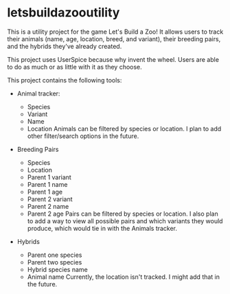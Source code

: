 # letsbuildazooutility
This is a utility project for the game Let's Build a Zoo!  It allows users to track their animals (name, age, location, breed, and variant), their breeding pairs, and the hybrids they've already created.

This project uses UserSpice because why invent the wheel.  Users are able to do as much or as little with it as they choose.

This project contains the following tools:
-  Animal tracker:
   -  Species
   -  Variant
   -  Name
   -  Location
 Animals can be filtered by species or location.  I plan to add other filter/search options in the future.

-  Breeding Pairs
   -  Species
   -  Location
   -  Parent 1 variant
   -  Parent 1 name
   -  Parent 1 age
   -  Parent 2 variant
   -  Parent 2 name
   -  Parent 2 age
Pairs can be filtered by species or location.  I also plan to add a way to view all possible pairs and which variants they would produce, which would tie in with the Animals tracker.

-  Hybrids
   -  Parent one species
   -  Parent two species
   -  Hybrid species name
   -  Animal name
Currently, the location isn't tracked.  I might add that in the future.
